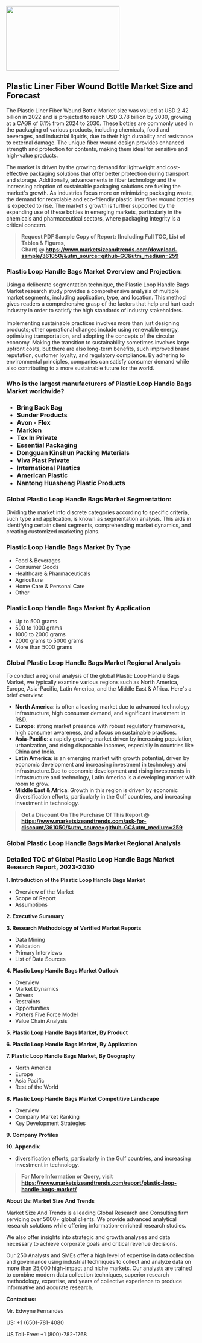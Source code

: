 <p><img class="alignnone size-medium wp-image-20088" src="https://ffe5etoiles.com/wp-content/uploads/2024/12/MST1-300x171.png" alt="" width="300" height="171" /></p><h2>Plastic Liner Fiber Wound Bottle Market Size and Forecast</h2><p>The Plastic Liner Fiber Wound Bottle Market size was valued at USD 2.42 billion in 2022 and is projected to reach USD 3.78 billion by 2030, growing at a CAGR of 6.1% from 2024 to 2030. These bottles are commonly used in the packaging of various products, including chemicals, food and beverages, and industrial liquids, due to their high durability and resistance to external damage. The unique fiber wound design provides enhanced strength and protection for contents, making them ideal for sensitive and high-value products.</p><p>The market is driven by the growing demand for lightweight and cost-effective packaging solutions that offer better protection during transport and storage. Additionally, advancements in fiber technology and the increasing adoption of sustainable packaging solutions are fueling the market's growth. As industries focus more on minimizing packaging waste, the demand for recyclable and eco-friendly plastic liner fiber wound bottles is expected to rise. The market's growth is further supported by the expanding use of these bottles in emerging markets, particularly in the chemicals and pharmaceutical sectors, where packaging integrity is a critical concern.</p></p><blockquote id="" class=""><strong>Request PDF Sample Copy of Report: (Including Full TOC, List of Tables &amp; Figures, Chart)&nbsp;@&nbsp;<strong><a href="https://www.marketsizeandtrends.com/download-sample/361050/&utm_source=github-GC&utm_medium=259" target="_blank">https://www.marketsizeandtrends.com/download-sample/361050/&utm_source=github-GC&utm_medium=259</a></strong></strong></blockquote><h3 id="" class="">Plastic Loop Handle Bags Market&nbsp;Overview and Projection:</h3><p id="" class="">Using a deliberate segmentation technique, the Plastic Loop Handle Bags Market research study provides a comprehensive analysis of multiple market segments, including application, type, and location. This method gives readers a comprehensive grasp of the factors that help and hurt each industry in order to satisfy the high standards of industry stakeholders. <br /> <br />Implementing sustainable practices involves more than just designing products; other operational changes include using renewable energy, optimizing transportation, and adopting the concepts of the circular economy. Making the transition to sustainability sometimes involves large upfront costs, but there are also long-term benefits, such improved brand reputation, customer loyalty, and regulatory compliance. By adhering to environmental principles, companies can satisfy consumer demand while also contributing to a more sustainable future for the world.</p><h3 id="" class="">Who is the largest manufacturers of&nbsp;Plastic Loop Handle Bags Market worldwide?</h3><h3 class=""><p><ul><li>Bring Back Bag </li><li> Sunder Products </li><li> Avon - Flex </li><li> Marklon </li><li> Tex In Private </li><li> Essential Packaging </li><li> Dongguan Kinshun Packing Materials </li><li> Viva Plast Private </li><li> International Plastics </li><li> American Plastic </li><li> Nantong Huasheng Plastic Products</li></ul></p></h3><h3 id="" class="">Global&nbsp;Plastic Loop Handle Bags Market Segmentation:</h3><p id="" class="">Dividing the market into discrete categories according to specific criteria, such type and application, is known as segmentation analysis. This aids in identifying certain client segments, comprehending market dynamics, and creating customized marketing plans.</p><h3 id="" class="">Plastic Loop Handle Bags Market&nbsp;By Type</h3><p><p><ul><li>Food & Beverages</li><li> Consumer Goods</li><li> Healthcare & Pharmaceuticals</li><li> Agriculture</li><li> Home Care & Personal Care</li><li> Other</p></li></ul></p></p><h3 id="" class="">Plastic Loop Handle Bags Market&nbsp;By Application</h3><p class=""><p><ul><li>Up to 500 grams</li><li> 500 to 1000 grams</li><li> 1000 to 2000 grams</li><li> 2000 grams to 5000 grams</li><li> More than 5000 grams</li></ul></p></p><h3 id="" class="">Global Plastic Loop Handle Bags Market Regional Analysis</h3><p id="" class="">To conduct a regional analysis of the global Plastic Loop Handle Bags Market, we typically examine various regions such as North America, Europe, Asia-Pacific, Latin America, and the Middle East &amp; Africa. Here's a brief overview:</p><ul><li><strong>North America</strong>: is often a leading market due to advanced technology infrastructure, high consumer demand, and significant investment in R&amp;D.</li><li><strong>Europe</strong>: strong market presence with robust regulatory frameworks, high consumer awareness, and a focus on sustainable practices.</li><li><strong>Asia-Pacific</strong>: a rapidly growing market driven by increasing population, urbanization, and rising disposable incomes, especially in countries like China and India.</li><li><strong>Latin America</strong>: is an emerging market with growth potential, driven by economic development and increasing investment in technology and infrastructure.Due to economic development and rising investments in infrastructure and technology, Latin America is a developing market with room to grow.</li><li><strong>Middle East &amp; Africa</strong>: Growth in this region is driven by economic diversification efforts, particularly in the Gulf countries, and increasing investment in technology.</li></ul><blockquote id="" class=""><strong>Get a Discount On The Purchase Of This Report @ <strong><a href="https://www.marketsizeandtrends.com/ask-for-discount/361050/&utm_source=github-GC&utm_medium=259" target="_blank">https://www.marketsizeandtrends.com/ask-for-discount/361050/&utm_source=github-GC&utm_medium=259</a></strong></strong></blockquote><h3 id="" class="">Global Plastic Loop Handle Bags Market Regional Analysis</h3><h3 id="" class="">Detailed TOC of Global Plastic Loop Handle Bags Market Research Report, 2023-2030</h3><p id="" class=""><strong>1. Introduction of the Plastic Loop Handle Bags Market</strong></p><ul><li>Overview of the Market</li><li>Scope of Report</li><li>Assumptions</li></ul><p id="" class=""><strong>2. Executive Summary</strong></p><p id="" class=""><strong>3. Research Methodology of Verified Market Reports</strong></p><ul><li>Data Mining</li><li>Validation</li><li>Primary Interviews</li><li>List of Data Sources</li></ul><p id="" class=""><strong>4. Plastic Loop Handle Bags Market Outlook</strong></p><ul><li>Overview</li><li>Market Dynamics</li><li>Drivers</li><li>Restraints</li><li>Opportunities</li><li>Porters Five Force Model</li><li>Value Chain Analysis</li></ul><p id="" class=""><strong>5. Plastic Loop Handle Bags Market, By Product</strong></p><p id="" class=""><strong>6. Plastic Loop Handle Bags Market, By Application</strong></p><p id="" class=""><strong>7. Plastic Loop Handle Bags Market, By Geography</strong></p><ul><li>North America</li><li>Europe</li><li>Asia Pacific</li><li>Rest of the World</li></ul><p id="" class=""><strong>8. Plastic Loop Handle Bags Market Competitive Landscape</strong></p><ul><li>Overview</li><li>Company Market Ranking</li><li>Key Development Strategies</li></ul><p id="" class=""><strong>9. Company Profiles</strong></p><p id="" class=""><strong>10. Appendix</strong></p><ul><li>diversification efforts, particularly in the Gulf countries, and increasing investment in technology.</li></ul><blockquote id="" class=""><strong>For More Information or Query, visit <strong><strong><a href="https://www.marketsizeandtrends.com/report/plastic-loop-handle-bags-market/" target="_blank">https://www.marketsizeandtrends.com/report/plastic-loop-handle-bags-market/</a></strong></strong></strong></blockquote><p id="" class=""><strong>About Us: Market Size And Trends</strong></p><p id="" class="">Market Size And Trends is a leading Global Research and Consulting firm servicing over 5000+ global clients. We provide advanced analytical research solutions while offering information-enriched research studies.</p><p id="" class="">We also offer insights into strategic and growth analyses and data necessary to achieve corporate goals and critical revenue decisions.</p><p id="" class="">Our 250 Analysts and SMEs offer a high level of expertise in data collection and governance using industrial techniques to collect and analyze data on more than 25,000 high-impact and niche markets. Our analysts are trained to combine modern data collection techniques, superior research methodology, expertise, and years of collective experience to produce informative and accurate research.</p><p id="" class=""><strong>Contact us:</strong></p><p id="" class="">Mr. Edwyne Fernandes</p><p id="" class="">US: +1 (650)-781-4080</p><p id="" class="">US Toll-Free: +1 (800)-782-1768</p>
